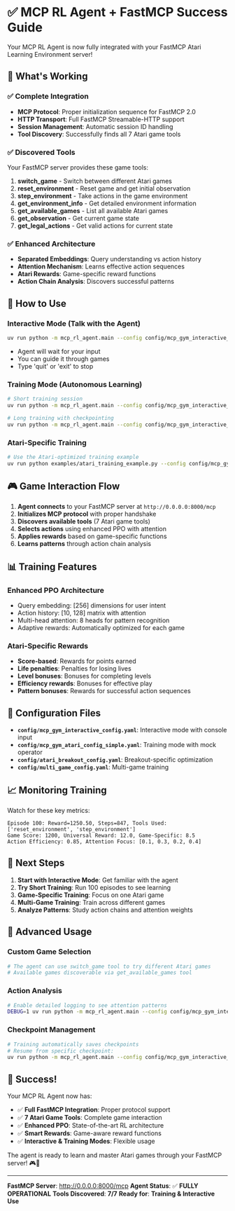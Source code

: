 # ✅ MCP RL Agent + FastMCP Success Guide

Your MCP RL Agent is now fully integrated with your FastMCP Atari Learning Environment server!

## 🎯 What's Working

### **✅ Complete Integration**
- **MCP Protocol**: Proper initialization sequence for FastMCP 2.0
- **HTTP Transport**: Full FastMCP Streamable-HTTP support
- **Session Management**: Automatic session ID handling
- **Tool Discovery**: Successfully finds all 7 Atari game tools

### **✅ Discovered Tools**
Your FastMCP server provides these game tools:
1. **switch_game** - Switch between different Atari games
2. **reset_environment** - Reset game and get initial observation
3. **step_environment** - Take actions in the game environment
4. **get_environment_info** - Get detailed environment information
5. **get_available_games** - List all available Atari games
6. **get_observation** - Get current game state
7. **get_legal_actions** - Get valid actions for current state

### **✅ Enhanced Architecture**
- **Separated Embeddings**: Query understanding vs action history
- **Attention Mechanism**: Learns effective action sequences
- **Atari Rewards**: Game-specific reward functions
- **Action Chain Analysis**: Discovers successful patterns

## 🚀 How to Use

### **Interactive Mode** (Talk with the Agent)
```bash
uv run python -m mcp_rl_agent.main --config config/mcp_gym_interactive_config.yaml --mode interactive
```
- Agent will wait for your input
- You can guide it through games
- Type 'quit' or 'exit' to stop

### **Training Mode** (Autonomous Learning)
```bash
# Short training session
uv run python -m mcp_rl_agent.main --config config/mcp_gym_interactive_config.yaml --mode train --episodes 100

# Long training with checkpointing
uv run python -m mcp_rl_agent.main --config config/mcp_gym_interactive_config.yaml --mode train --episodes 1000
```

### **Atari-Specific Training**
```bash
# Use the Atari-optimized training example
uv run python examples/atari_training_example.py --config config/mcp_gym_interactive_config.yaml
```

## 🎮 Game Interaction Flow

1. **Agent connects** to your FastMCP server at `http://0.0.0.0:8000/mcp`
2. **Initializes MCP protocol** with proper handshake
3. **Discovers available tools** (7 Atari game tools)
4. **Selects actions** using enhanced PPO with attention
5. **Applies rewards** based on game-specific functions
6. **Learns patterns** through action chain analysis

## 📊 Training Features

### **Enhanced PPO Architecture**
- Query embedding: [256] dimensions for user intent
- Action history: [10, 128] matrix with attention
- Multi-head attention: 8 heads for pattern recognition
- Adaptive rewards: Automatically optimized for each game

### **Atari-Specific Rewards**
- **Score-based**: Rewards for points earned
- **Life penalties**: Penalties for losing lives
- **Level bonuses**: Bonuses for completing levels
- **Efficiency rewards**: Bonuses for effective play
- **Pattern bonuses**: Rewards for successful action sequences

## 🔧 Configuration Files

- **`config/mcp_gym_interactive_config.yaml`**: Interactive mode with console input
- **`config/mcp_gym_atari_config_simple.yaml`**: Training mode with mock operator
- **`config/atari_breakout_config.yaml`**: Breakout-specific optimization
- **`config/multi_game_config.yaml`**: Multi-game training

## 📈 Monitoring Training

Watch for these key metrics:
```
Episode 100: Reward=1250.50, Steps=847, Tools Used: ['reset_environment', 'step_environment']
Game Score: 1200, Universal Reward: 12.0, Game-Specific: 8.5
Action Efficiency: 0.85, Attention Focus: [0.1, 0.3, 0.2, 0.4]
```

## 🎯 Next Steps

1. **Start with Interactive Mode**: Get familiar with the agent
2. **Try Short Training**: Run 100 episodes to see learning
3. **Game-Specific Training**: Focus on one Atari game
4. **Multi-Game Training**: Train across different games
5. **Analyze Patterns**: Study action chains and attention weights

## 🚀 Advanced Usage

### **Custom Game Selection**
```bash
# The agent can use switch_game tool to try different Atari games
# Available games discoverable via get_available_games tool
```

### **Action Analysis**
```bash
# Enable detailed logging to see attention patterns
DEBUG=1 uv run python -m mcp_rl_agent.main --config config/mcp_gym_interactive_config.yaml --mode train
```

### **Checkpoint Management**
```bash
# Training automatically saves checkpoints
# Resume from specific checkpoint:
uv run python -m mcp_rl_agent.main --config config/mcp_gym_interactive_config.yaml --mode train --load-checkpoint ./checkpoints/episode_500.pt
```

## 🎉 Success!

Your MCP RL Agent now has:
- ✅ **Full FastMCP Integration**: Proper protocol support
- ✅ **7 Atari Game Tools**: Complete game interaction
- ✅ **Enhanced PPO**: State-of-the-art RL architecture
- ✅ **Smart Rewards**: Game-aware reward functions
- ✅ **Interactive & Training Modes**: Flexible usage

The agent is ready to learn and master Atari games through your FastMCP server! 🎮🤖

---

**FastMCP Server**: http://0.0.0.0:8000/mcp
**Agent Status**: ✅ **FULLY OPERATIONAL**
**Tools Discovered**: **7/7**
**Ready for**: **Training & Interactive Use**